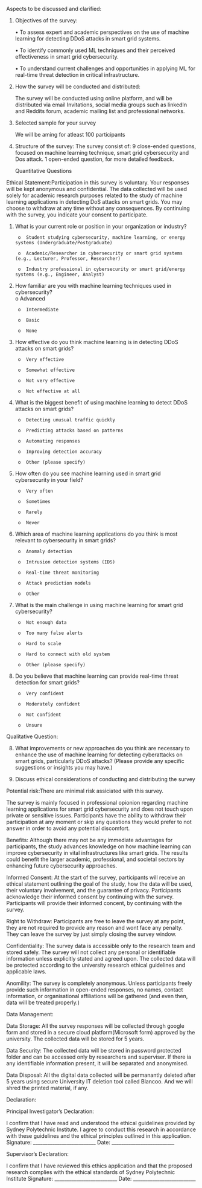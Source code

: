 Aspects to be discussed and clarified:
1.	Objectives of the survey:

	• To assess expert and academic perspectives on the use of machine learning for detecting DDoS attacks in 
          smart grid systems.
		
	• To identify commonly used ML techniques and their perceived effectiveness in smart grid cybersecurity.
	
	• To understand current challenges and opportunities in applying ML for real-time threat detection in critical 
	  infrastructure.


   
3.	How the survey will be conducted and distributed:
   
   	The survey will be conducted using online platform, and will be distributed via email Invitations, social media groups such as linkedIn and Reddits forum, academic mailing list and professional networks.
  	
6.	Selected sample for your survey
   
   	We will be aming for atleast 100 participants
  	
8.	Structure of the survey:
   	The survey consist of:
  	9 close-ended questions, focused on machine learning technique, smart grid cybersecurity and Dos attack.
  	1 open-ended question, for more detailed feedback. 
   
     Quantitative Questions


   Ethical Statement:Participation in this survey is voluntary. Your responses will be kept anonymous and confidential. 
   The data  collected will be used solely for academic research purposes related to the study of machine learning 
   applications in detecting DoS attacks on smart grids. You may choose to withdraw at any time without any consequences. 
   By continuing with the survey, you indicate your consent to participate.

    
1.	What is your current role or position in your organization or industry?

         
         o	Student studying cybersecurity, machine learning, or energy systems (Undergraduate/Postgraduate)
         
         o	Academic/Researcher in cybersecurity or smart grid systems (e.g., Lecturer, Professor, Researcher)
         
         o	Industry professional in cybersecurity or smart grid/energy systems (e.g., Engineer, Analyst)
           	

2.	How familiar are you with machine learning techniques used in cybersecurity?          
         o	Advanced
         
         o	Intermediate
         
         o	Basic
         
         o	None
  
3.	How effective do you think machine learning is in detecting DDoS attacks on smart grids?
         
         o	Very effective
         
         o	Somewhat effective         
         
         o	Not very effective
         
         o	Not effective at all
            
4.	What is the biggest benefit of using machine learning to detect DDoS attacks on smart grids?   
          
         o	Detecting unusual traffic quickly
         
         o	Predicting attacks based on patterns
         
         o	Automating responses
         
         o	Improving detection accuracy
         
         o	Other (please specify)

      
5.	How often do you see machine learning used in smart grid cybersecurity in your field?
               
         o	Very often
         
         o	Sometimes
         
         o	Rarely
         
         o	Never
            
6.	Which area of machine learning applications do you think is most relevant to cybersecurity in smart grids?  

         o	Anomaly detection
         
         o	Intrusion detection systems (IDS)
         
         o	Real-time threat monitoring
         
         o	Attack prediction models
         
         o	Other
            

7.	What is the main challenge in using machine learning for smart grid 		cybersecurity?

         o	Not enough data
         
         o	Too many false alerts
         
         o	Hard to scale
         
         o	Hard to connect with old system
         
         o	Other (please specify)
                   
8.	Do you believe that machine learning can provide real-time threat 		detection for smart grids?
                  	
         o	Very confident
         
         o	Moderately confident
         
         o	Not confident
         
         o	Unsure

   
   Qualitative Question:
   
   8.	What improvements or new approaches do you think are necessary to enhance the use of machine learning for detecting cyberattacks 
       on smart grids, particularly DDoS attacks?
   (Please provide any specific suggestions or insights you may have.)

7.	Discuss ethical considerations of conducting and distributing the survey


Potential risk:There are minimal risk assiciated with this survey. 

 The survey is mainly focused in professional opionion regarding machine learning applications for smart grid cybersecurity and does not touch upon private or sensitive issues. Participants have the ability to withdraw their participation at any moment or skip any questions they would prefer to not answer in order to avoid any potential discomfort.


 Benefits: Although there may not be any immediate advantages for participants, the study advances knowledge on how machine learning can improve cybersecurity in vital infrastructures like smart grids. The results could benefit the larger academic, professional, and societal sectors by enhancing future cybersecurity approaches.

 

 Informed Consent: At the start of the survey, participants will receive an ethical statement outlining the goal of the study, how the data will be used, their voluntary involvement, and the guarantee of privacy. Participants acknowledge their informed consent by continuing with the survey. Participants will provide 
their informed concent, by continuing with the survey.

 

 Right to Withdraw: Participants are free to leave the survey at any point, they are not required to provide any reason and wont face any penalty. They can leave the survey by just simply closing the survey window.


 Confidentiality: The survey data is accessible only to the research team and stored safely. The survey will not collect any personal or identifiable information unless explicitly stated and agreed upon. The collected data will be protected 
according to the university research ethical guidelines and applicable laws.


Anomility: The survey is completely anonymous. Unless participants freely 
provide such information in open-ended responses, no names, contact 
information, or organisational affiliations will be gathered (and even then, data will be treated properly.)


 Data Management:
 
 Data Storage: All the survey responses will be collected through google form and stored in a secure cloud 
 platform(Microsoft form) approved by the university. The collected data will be stored for 5 years.

 Data Security:
 The collected data will be stored in password protected folder and can be accessed only by researchers and superviser.
 If there ia any identifiable information present, it will be separated and anonymised.

 Data Disposal:
 All the digital data collected will be permanantly deleted after 5 years using secure University IT deletion tool called 
 Blancoo. And we will shred the printed material, if any.


Declaration:

Principal Investigator’s Declaration:

I confirm that I have read and understood the ethical guidelines provided by Sydney Polytechnic Institute. I agree to conduct this research in accordance with these guidelines and the ethical principles outlined in this application.
Signature: __________________________
Date: __________________________

Supervisor’s Declaration:

I confirm that I have reviewed this ethics application and that the proposed research complies with the ethical standards of Sydney Polytechnic Institute
Signature: __________________________
Date: __________________________




